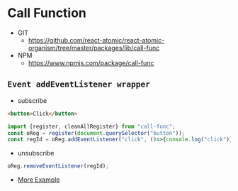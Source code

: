 Call Function
===============
   * GIT
      * https://github.com/react-atomic/react-atomic-organism/tree/master/packages/lib/call-func
   * NPM
      * https://www.npmjs.com/package/call-func 


## `Event addEventListener wrapper`
   * subscribe

```html
<button>Click</button>
```

```js
import {register, cleanAllRegister} from "call-func";
const oReg = register(document.querySelector("button"));
const regId = oReg.addEventListener("click", ()=>{console.log("click")});
```

   * unsubscribe 
```js
oReg.removeEventListener(regId);
```

   * [More Example](https://github.com/react-atomic/react-atomic-organism/blob/main/packages/lib/call-func/src/__tests__/registerTest.js)

